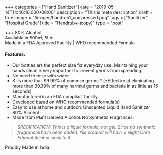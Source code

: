 +++
categories = ["Hand Sanitizer"]
date = "2019-05-14T14:46:10.000+06:00"
description = "This is meta description"
draft = true
image = "/images/handrub1_compressed.png"
tags = ["Sanitizer", "Hospital Grade"]
title = "Handrub+-(copy)"
type = "post"

+++
80% Alcohol  
Available in 500ml, 5Ltr.  
Made in a FDA Approved Facility | WHO recommended Formula

#### Features:

* Our bottles are the perfect size for everyday use. Maintaining your hands clean is very important to prevent germs from spreading.
* No need to rinse with water.
* Kills more than 99.99% of common germs * (*Effective at eliminating more than 99.99% of many harmful germs and bacteria in as little as 15 seconds)
* Manufactured in an FDA compliant facility
* Developed based on WHO recommended formula(s)
* Easy to use at home and outdoors Unscented Liquid Hand Sanitizer 80% Alcohol
* Made from Plant Derived Alcohol. No Synthetic Fragrances.

> _SPECIFICATION: This is a liquid formula, not gel. Since no synthetic fragrances have been added, this product will have a slight Corn Ethanol Alcohol smell to it._

Proudly Made in India.